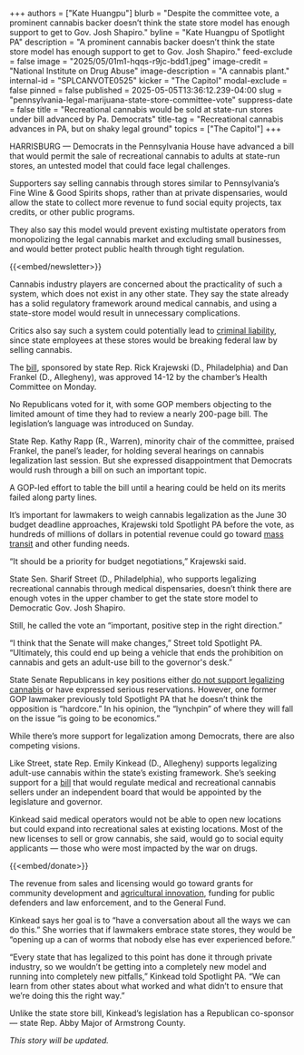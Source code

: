 +++
authors = ["Kate Huangpu"]
blurb = "Despite the committee vote, a prominent cannabis backer doesn’t think the state store model has enough support to get to Gov. Josh Shapiro."
byline = "Kate Huangpu of Spotlight PA"
description = "A prominent cannabis backer doesn’t think the state store model has enough support to get to Gov. Josh Shapiro."
feed-exclude = false
image = "2025/05/01m1-hqqs-r9jc-bdd1.jpeg"
image-credit = "National Institute on Drug Abuse"
image-description = "A cannabis plant."
internal-id = "SPLCANVOTE0525"
kicker = "The Capitol"
modal-exclude = false
pinned = false
published = 2025-05-05T13:36:12.239-04:00
slug = "pennsylvania-legal-marijuana-state-store-committee-vote"
suppress-date = false
title = "Recreational cannabis would be sold at state-run stores under bill advanced by Pa. Democrats"
title-tag = "Recreational cannabis advances in PA, but on shaky legal ground"
topics = ["The Capitol"]
+++

HARRISBURG — Democrats in the Pennsylvania House have advanced a bill that would permit the sale of recreational cannabis to adults at state-run stores, an untested model that could face legal challenges.

Supporters say selling cannabis through stores similar to Pennsylvania’s Fine Wine &amp; Good Spirits shops, rather than at private dispensaries, would allow the state to collect more revenue to fund social equity projects, tax credits, or other public programs.

They also say this model would prevent existing multistate operators from monopolizing the legal cannabis market and excluding small businesses, and would better protect public health through tight regulation.

{{<embed/newsletter>}}

Cannabis industry players are concerned about the practicality of such a system, which does not exist in any other state. They say the state already has a solid regulatory framework around medical cannabis, and using a state-store model would result in unnecessary complications.

Critics also say such a system could potentially lead to <a href="https://blogs.duanemorris.com/cannabis/2025/04/08/analysis-indicates-pennsylvania-state-run-cannabis-sales-likely-preempted-by-controlled-substances-act/">criminal liability</a>, since state employees at these stores would be breaking federal law by selling cannabis.

The <a href="https://www.palegis.us/legislation/bills/2025/hb1200">bill</a>, sponsored by state Rep. Rick Krajewski (D., Philadelphia) and Dan Frankel (D., Allegheny), was approved 14-12 by the chamber’s Health Committee on Monday.

No Republicans voted for it, with some GOP members objecting to the limited amount of time they had to review a nearly 200-page bill. The legislation’s language was introduced on Sunday.

State Rep. Kathy Rapp (R., Warren), minority chair of the committee, praised Frankel, the panel’s leader, for holding several hearings on cannabis legalization last session. But she expressed disappointment that Democrats would rush through a bill on such an important topic.

A GOP-led effort to table the bill until a hearing could be held on its merits failed along party lines.

It’s important for lawmakers to weigh cannabis legalization as the June 30 budget deadline approaches, Krajewski told Spotlight PA before the vote, as hundreds of millions of dollars in potential revenue could go toward <a href="https://www.spotlightpa.org/news/2024/11/pennsylvania-septa-federal-highway-funding-governor-josh-shapiro/">mass transit</a> and other funding needs.

“It should be a priority for budget negotiations,” Krajewski said.

State Sen. Sharif Street (D., Philadelphia), who supports legalizing recreational cannabis through medical dispensaries, doesn’t think there are enough votes in the upper chamber to get the state store model to Democratic Gov. Josh Shapiro.

Still, he called the vote an “important, positive step in the right direction.”

“I think that the Senate will make changes,” Street told Spotlight PA. “Ultimately, this could end up being a vehicle that ends the prohibition on cannabis and gets an adult-use bill to the governor&#39;s desk.”

State Senate Republicans in key positions either <a href="https://www.spotlightpa.org/news/2025/02/marijuana-cannabis-recreational-legalization-pennsylvania-josh-shapiro-budget-gop-support/">do not support legalizing cannabis</a> or have expressed serious reservations. However, one former GOP lawmaker previously told Spotlight PA that he doesn’t think the opposition is “hardcore.” In his opinion, the “lynchpin” of where they will fall on the issue “is going to be economics.”

While there’s more support for legalization among Democrats, there are also competing visions.

Like Street, state Rep. Emily Kinkead (D., Allegheny) supports legalizing adult-use cannabis within the state’s existing framework. She’s seeking support for a <a href="https://www.palegis.us/house/co-sponsorship/memo?memoID=46420">bill</a> that would regulate medical and recreational cannabis sellers under an independent board that would be appointed by the legislature and governor.

Kinkead said medical operators would not be able to open new locations but could expand into recreational sales at existing locations. Most of the new licenses to sell or grow cannabis, she said, would go to social equity applicants — those who were most impacted by the war on drugs.

{{<embed/donate>}}

The revenue from sales and licensing would go toward grants for community development and <a href="https://www.pa.gov/services/pda/apply-for-the-agricultural-innovation-grant.html">agricultural innovation</a>, funding for public defenders and law enforcement, and to the General Fund.

Kinkead says her goal is to “have a conversation about all the ways we can do this.” She worries that if lawmakers embrace state stores, they would be “opening up a can of worms that nobody else has ever experienced before.”

“Every state that has legalized to this point has done it through private industry, so we wouldn’t be getting into a completely new model and running into completely new pitfalls,” Kinkead told Spotlight PA. “We can learn from other states about what worked and what didn’t to ensure that we’re doing this the right way.”

Unlike the state store bill, Kinkead’s legislation has a Republican co-sponsor — state Rep. Abby Major of Armstrong County.

<em>This story will be updated.</em>

